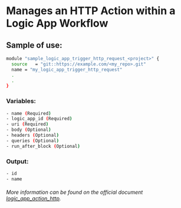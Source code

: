 # Manages an HTTP Action within a Logic App Workflow

## Sample of use:

```bash
module "sample_logic_app_trigger_http_request_<project>" {
  source   = "git::https://example.com/<my_repo>.git"
  name = "my_logic_app_trigger_http_request"
  .
  .
}
```

### Variables:

```bash
- name (Required)
- logic_app_id (Required)
- uri (Required)
- body (Optional)
- headers (Optional)
- queries (Optional)
- run_after_block (Optional)
```

### Output:

```bash
- id
- name
```

###### More information can be found on the official document [logic_app_action_http](https://registry.terraform.io/providers/hashicorp/azurerm/latest/docs/resources/logic_app_action_http).